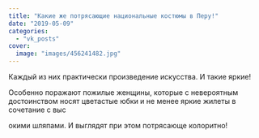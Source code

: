```yaml
---
title: "Какие же потрясающие национальные костюмы в Перу!"
date: "2019-05-09"
categories: 
  - "vk_posts"
cover:
  image: "images/456241482.jpg"
---
```


Каждый из них практически произведение искусства. И такие яркие!

Особенно поражают пожилые женщины, которые с невероятным достоинством носят цветастые юбки и не менее яркие жилеты в сочетание с выс

<!--more--> окими шляпами. И выглядят при этом потрясающе колоритно!
